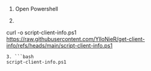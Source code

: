 1. Open Powershell
2. ```bash
curl -o script-client-info.ps1 https://raw.githubusercontent.com/YlloNieR/get-client-info/refs/heads/main/script-client-info.ps1
```
3. ```bash
script-client-info.ps1
```